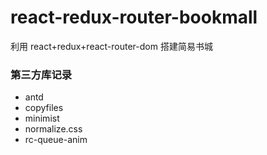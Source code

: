 # react-redux-router-bookmall
利用 react+redux+react-router-dom 搭建简易书城

### 第三方库记录
* antd
* copyfiles
* minimist
* normalize.css
* rc-queue-anim
